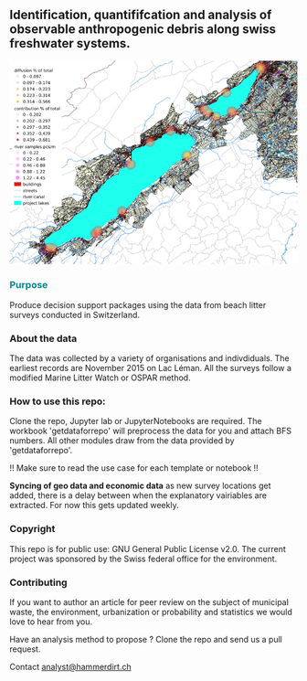 ## Identification, quantififcation and analysis of observable anthropogenic debris along swiss freshwater systems.
![map of bielersee and neuch](https://github.com/hammerdirt-analyst/iqals/blob/main/diffusionxweb.png)

### <span style="color:#008891">Purpose</span>

Produce decision support packages using the data from beach litter surveys conducted in Switzerland.

### About the data

The data was collected by a variety of organisations and indivdiduals. The earliest records are November 2015 on Lac Léman. All the surveys follow a modified Marine Litter Watch or OSPAR method.

### How to use this repo:

Clone the repo, Jupyter lab or JupyterNotebooks are required. The workbook 'getdataforrepo' will preprocess the data for you and attach BFS numbers. All other modules draw from the data provided by 'getdataforrepo'.

!! Make sure to read the use case for each template or notebook !!

**Syncing of geo data and economic data** as new survey locations get added, there is a delay between when the explanatory vairiables are extracted. For now this gets updated weekly.

### Copyright

This repo is for public use: GNU General Public License v2.0. The current project was sponsored by the Swiss federal office for the environment.

### Contributing

If you want to author an article for peer review on the subject of municipal waste, the environment, urbanization or probability and statistics we would love to hear from you.

Have an analysis method to propose ? Clone the repo and send us a pull request.

Contact analyst@hammerdirt.ch
